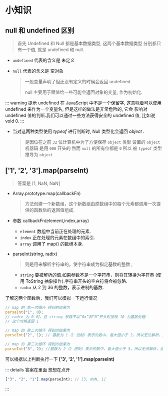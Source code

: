 # 小知识

## null 和 undefined 区别

> 首先 Undefined 和 Null 都是基本数据类型, 这两个基本数据类型
> 分别都只有一个值, 就是 undefined 和 null.

- `undefined` 代表的含义是 <TText type="danger">未定义</TText>
- `null` 代表的含义是 <TText>空对象</TText>

  > 一般变量声明了但还没有定义的时候会返回 undefined
  >
  > null 主要用于赋值给一些可能会返回对象的变量, 作为初始化.

::: warning 提示
undefined 在 JavaScript 中不是一个保留字, 这意味着可以使用
undefined 来作为一个变量名, 但是这样的做法是非常危险的, 它会
影响对 undefined 值的判断.我们可以通过一些方法获得安全的
undefined 值, 比如说 void 0.
:::

- 当对这两种类型使用 _typeof_ 进行判断时, Null 类型化会返回
  _object_ .
  > 是因位在之前 `32` 位计算机中为了方便保存 `object` 类型 设置的 `object` 机器码
  > 是用 `000` 开头的
  > 然而 `null` 的所有位都是 `0` 所以 被 `typeof` 类型推导为 `object`

## ['1', '2', '3'].map(parseInt)

> 答案是 <TText>[1, NaN, NaN]</TText>

- Array.prototype.map(callbackFn)

  > 方法创建一个新数组，这个新数组由原数组中的每个元素都调用一次提供的函数后的返回值组成.

- 参数 callbackFn(element,index,array)

  - `element`
    数组中当前正在处理的元素.
  - `index`
    正在处理的元素在数组中的索引.
  - `array`
    调用了 map() 的数组本身.

- parseInt(string, radix)
  > 则是用来解析字符串的，使字符串成为指定基数的整数 ;
  - `string`
    要被解析的值.如果参数不是一个字符串，则将其转换为字符串 (使用 ToString 抽象操作).字符串开头的空白符将会被忽略.
  - `radix`
    从 2 到 36 的整数，表示进制的基数.

了解这两个函数后，我们可以模拟一下运行情况

```javascript
// map 的 第一次循环 得到的结果为
parseInt("1", 0);
// radix 为 0 时，且 string 参数不以“0x”和“0”开头时按照 10 为基数处理.
// 这个时候返回 1

// map 的 第二次循环 得到的结果为
parseInt("2", 1); // 基数为 1（1 进制）表示的数中，最大值小于 2，所以无法解析，返回 NaN

// map 的 第三次循环 得到的结果为
parseInt("3", 2); //基数为 2（2 进制）表示的数中，最大值小于 3，所以无法解析，返回 NaN
```

可以根据以上判断执行一下 **['3', '2', '1'].map(parseInt)**

::: details 答案在里面 想想在点开

```javascript
["3", "2", "1"].map(parseInt); // [3, NaN, 1]
```

:::
